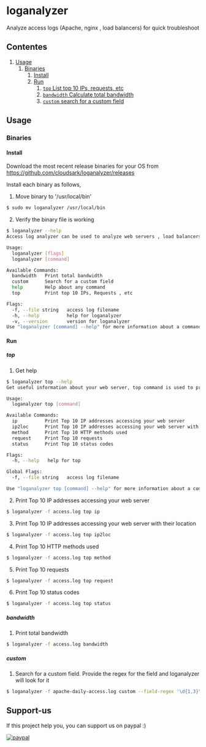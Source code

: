 # loganalyzer

Analyze access logs (Apache, nginx , load balancers) for quick troubleshoot

## Contentes

1. [Usage](#usage)
    1. [Binaries](#binaries)
        1. [Install](#install)
        1. [Run](#run)
            1. [`top` List top 10 IPs, requests, etc](#top)
            1. [`bandwidth` Calculate total bandwidth](#bandwidth)
            1. [`custom` search for a custom field](#custom)

## Usage

### Binaries

#### Install

Download the most recent release binaries for your OS from https://github.com/cloudsark/loganalyzer/releases

Install each binary as follows,

1. Move binary to '/usr/local/bin'
```bash
$ sudo mv loganalyzer /usr/local/bin 
```
2. Verify the binary file is working
```bash
$ loganalyzer --help
Access log analyzer can be used to analyze web servers , load balancers access logs

Usage:
  loganalyzer [flags]
  loganalyzer [command]

Available Commands:
  bandwidth   Print total bandwidth
  custom      Search for a custom field
  help        Help about any command
  top         Print top 10 IPs, Requests , etc

Flags:
  -f, --file string   access log filename
  -h, --help          help for loganalyzer
  -v, --version       version for loganalyzer
Use "loganalyzer [command] --help" for more information about a command.
```

#### Run

##### top

1. Get help
```bash
$ loganalyzer top --help
Get useful information about your web server, top command is used to print top 10 IPs, methods, requests and status codes

Usage:
  loganalyzer top [command]

Available Commands:
  ip          Print Top 10 IP addresses accessing your web server
  ip2loc      Print Top 10 IP addresses accessing your web server with their location
  method      Print Top 10 HTTP methods used
  request     Print Top 10 requests
  status      Print Top 10 status codes

Flags:
  -h, --help   help for top

Global Flags:
  -f, --file string   access log filename

Use "loganalyzer top [command] --help" for more information about a command.
```
2. Print Top 10 IP addresses accessing your web server
```bash
$ loganalyzer -f access.log top ip
```
3. Print Top 10 IP addresses accessing your web server with their location
```bash
$ loganalyzer -f access.log top ip2loc
```
4. Print Top 10 HTTP methods used
```bash
$ loganalyzer -f access.log top method
```
5. Print Top 10 requests
```bash
$ loganalyzer -f access.log top request
```
6. Print Top 10 status codes
```bash
$ loganalyzer -f access.log top status
```


##### bandwidth
1. Print total bandwidth
```bash
$ loganalyzer -f access.log bandwidth
```

##### custom
1. Search for a custom field. Provide the regex for the field and loganalyzer will look for it
```bash
$ loganalyzer -f apache-daily-access.log custom --field-regex '\d{1,3}\.\d{1,3}\.\d{1,3}\.\d{1,3}'
```

## Support-us
If this project help you, you can support us on paypal :) 

[![paypal](https://linuxdirection.s3-eu-west-1.amazonaws.com/support-paypal.png)](https://paypal.me/cloudsark?locale.x=en_US)
